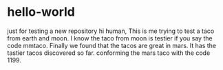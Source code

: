 # hello-world
just for testing a new repository
hi human, 
This is me trying to test a taco from earth and moon.
I know the taco from moon is testier if you say the code mmtaco.
Finally we found that the tacos are great in mars.
It has the tastier tacos discovered so far.
conforming the mars taco with the code 1199.
